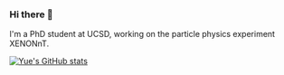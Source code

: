 ### Hi there 👋
I'm a PhD student at UCSD, working on the particle physics experiment XENONnT. 

[![Yue's GitHub stats](https://github-readme-stats.vercel.app/api?username=yuema137&hide=stars&theme=gotham&include_all_commits=True)](https://github.com/yuema137/github-readme-stats)
